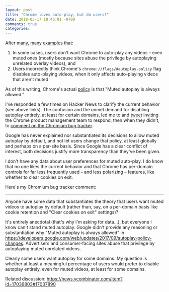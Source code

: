 ```yaml
---
layout: post
title: "Chrome loves auto-play, but do users?"
date: 2018-05-17 10:46:01 -0700
comments: true
categories:
---
```


After [many](https://news.ycombinator.com/item?id=17036803#17037992), [many](https://news.ycombinator.com/item?id=16367457#16370471) [examples](https://news.ycombinator.com/item?id=17008991#17009630) that:

1. In some cases, users don't want Chrome to auto-play any videos – even muted ones (mostly because sites abuse the privilege by autoplaying unrelated overlay videos), and
2. Users incorrectly think Chrome's `chrome://flags/#autoplay-policy` flag disables auto-playing videos, when it only affects auto-playing videos that aren't muted

As of this writing, Chrome's actual [policy](https://developers.google.com/web/updates/2017/09/autoplay-policy-changes#new-behaviors) is that "Muted autoplay is always allowed."

I've responded a few times on Hacker News to clarify the current behavior (see above links). The confusion and the unmet demand for disabling autoplay entirely, at least for certain domains, led me to and [tweet](https://twitter.com/troyd/status/994578157058441217) inviting the Chrome product management team to respond, then when they didn't, to [comment on the Chromium bug tracker](https://bugs.chromium.org/p/chromium/issues/detail?id=840866#c126).

Google has never explained nor substantiated its decisions to allow muted autoplay by default, and not let users change that policy, at least globally and perhaps on a per-site basis. Since Google has a clear conflict of interest, both decisions justify more transparency than they've been given.

I don't have any data about user preferences for muted auto-play. I do know that no one likes the current behavior and that Chrome has per-domain controls for far less frequently used – and less polarizing – features, like whether to clear cookies on exit.

Here's my Chromium bug tracker comment:

---

Anyone have some data that substantiates the theory that users want muted videos to autoplay by default (rather than, say, on a per-domain basis like cookie retention and "Clear cookies on exit" settings)?

It's entirely anecdotal (that's why I'm asking for data…), but everyone I know can't stand muted autoplay. Google didn't provide any reasoning or substantiation why "Muted autoplay is always allowed" in https://developers.google.com/web/updates/2017/09/autoplay-policy-changes. Advertisers and consumer-facing sites abuse that privilege by autoplaying muted unrelated videos.

Clearly some users want autoplay for some domains. My question is whether at least a meaningful percentage of users would prefer to disable autoplay entirely, even for muted videos, at least for some domains.

Related discussion: https://news.ycombinator.com/item?id=17036803#17037890
